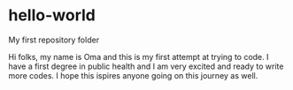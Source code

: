 # hello-world
My first repository folder 

Hi folks, my name is Oma and this is my first attempt at trying to code. I have a first degree in public health and I am very excited and ready to write more codes. 
I hope this ispires anyone going on this journey as well. 
